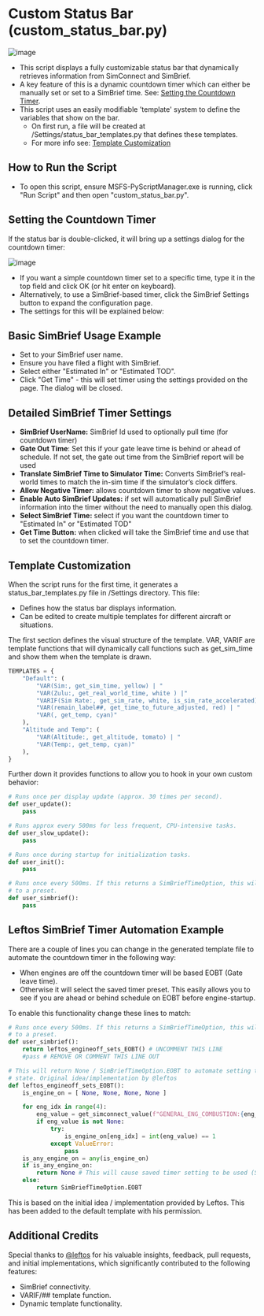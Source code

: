 # Custom Status Bar (custom_status_bar.py)
![image](https://github.com/user-attachments/assets/05786688-b542-4050-95eb-1e85bf8d673d)
- This script displays a fully customizable status bar that dynamically retrieves information from SimConnect and SimBrief.
- A key feature of this is a dynamic countdown timer which can either be manually set or set to a SimBrief time.  See: [Setting the Countdown Timer](#setting-the-countdown-timer).
- This script uses an easily modifiable 'template' system to define the variables that show on the bar.
    - On first run, a file will be created at /Settings/status_bar_templates.py that defines these templates.
    - For more info see: [Template Customization](#template-customization)

## How to Run the Script
- To open this script, ensure MSFS-PyScriptManager.exe is running, click "Run Script" and then open "custom_status_bar.py".
  
## Setting the Countdown Timer 
If the status bar is double-clicked, it will bring up a settings dialog for the countdown timer:

![image](https://github.com/user-attachments/assets/b3271a5d-6cf6-48f9-b2c1-1aed4832bb73)
- If you want a simple countdown timer set to a specific time, type it in the top field and click OK (or hit enter on keyboard).
- Alternatively, to use a SimBrief-based timer, click the SimBrief Settings button to expand the configuration page.
- The settings for this will be explained below:

## Basic SimBrief Usage Example
- Set to your SimBrief user name.
- Ensure you have filed a flight with SimBrief.
- Select either "Estimated In" or "Estimated TOD".
- Click "Get Time" - this will set timer using the settings provided on the page.  The dialog will be closed.

## Detailed SimBrief Timer Settings
- **SimBrief UserName:** SimBrief Id used to optionally pull time (for countdown timer)
- **Gate Out Time**: Set this if your gate leave time is behind or ahead of schedule.  If not set, the gate out time from the SimBrief report will be used
- **Translate SimBrief Time to Simulator Time:** Converts SimBrief’s real-world times to match the in-sim time if the simulator’s clock differs. 
- **Allow Negative Timer:** allows countdown timer to show negative values.
- **Enable Auto SimBrief Updates:** if set will automatically pull SimBrief information into the timer without the need to manually open this dialog.
- **Select SimBrief Time:** select if you want the countdown timer to "Estimated In" or "Estimated TOD"
- **Get Time Button:** when clicked will take the SimBrief time and use that to set the countdown timer.

## Template Customization
When the script runs for the first time, it generates a status_bar_templates.py file in /Settings directory. This file:
- Defines how the status bar displays information.
- Can be edited to create multiple templates for different aircraft or situations.

The first section defines the visual structure of the template.  VAR, VARIF are template functions that will dynamically call functions such as get_sim_time and show them when the template is drawn.
```python
TEMPLATES = {
    "Default": (
        "VAR(Sim:, get_sim_time, yellow) | "
        "VAR(Zulu:, get_real_world_time, white ) |"
        "VARIF(Sim Rate:, get_sim_rate, white, is_sim_rate_accelerated) VARIF(|, '', white, is_sim_rate_accelerated)  " # Use VARIF on | to show conditionally
        "VAR(remain_label##, get_time_to_future_adjusted, red) | "
        "VAR(, get_temp, cyan)"
    ),
    "Altitude and Temp": (
        "VAR(Altitude:, get_altitude, tomato) | "
        "VAR(Temp:, get_temp, cyan)"
    ),
}
```

Further down it provides functions to allow you to hook in your own custom behavior:
```python
# Runs once per display update (approx. 30 times per second).
def user_update():
    pass

# Runs approx every 500ms for less frequent, CPU-intensive tasks.
def user_slow_update():
    pass

# Runs once during startup for initialization tasks.
def user_init():
    pass

# Runs once every 500ms. If this returns a SimBriefTimeOption, this will set the count down timer
# to a preset.
def user_simbrief():
    pass
```
## 

## Leftos SimBrief Timer Automation Example
There are a couple of lines you can change in the generated template file to automate the countdown timer in the following way:
- When engines are off the countdown timer will be based EOBT (Gate leave time).
- Otherwise it will select the saved timer preset.
This easily allows you to see if you are ahead or behind schedule on EOBT before engine-startup.

To enable this functionality change these lines to match:
```python
# Runs once every 500ms. If this returns a SimBriefTimeOption, this will set the count down timer
# to a preset.
def user_simbrief():
    return leftos_engineoff_sets_EOBT() # UNCOMMENT THIS LINE
    #pass # REMOVE OR COMMENT THIS LINE OUT

# This will return None / SimBriefTimeOption.EOBT to automate setting the timer according to engine
# state. Original idea/implementation by @leftos
def leftos_engineoff_sets_EOBT():
    is_engine_on = [ None, None, None, None ]

    for eng_idx in range(4):
        eng_value = get_simconnect_value(f"GENERAL_ENG_COMBUSTION:{eng_idx+1}")
        if eng_value is not None:
            try:
                is_engine_on[eng_idx] = int(eng_value) == 1
            except ValueError:
                pass
    is_any_engine_on = any(is_engine_on)
    if is_any_engine_on:
        return None # This will cause saved timer setting to be used (SimBriefTimeOption)
    else:
        return SimBriefTimeOption.EOBT
```
This is based on the initial idea / implementation provided by Leftos.  This has been added to the default template with his permission.

## Additional Credits
Special thanks to [@leftos](https://github.com/leftos) for his valuable insights, feedback, pull requests, and initial implementations, which significantly contributed to the following features:
- SimBrief connectivity.
- VARIF/## template function.
- Dynamic template functionality.

